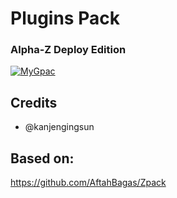 # Plugins Pack

### Alpha-Z Deploy Edition

<p align="center">

<a href = "https://heroku.com/deploy?template=https://github.com/aftahbagas/Zpack"><img src="https://www.herokucdn.com/deploy/button.svg" alt="MyGpac"> </a>

</p>

## Credits

- @kanjengingsun

## Based on:

https://github.com/AftahBagas/Zpack
